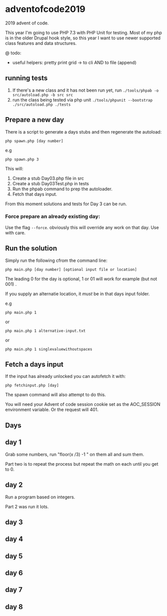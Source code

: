 # adventofcode2019

2019 advent of code.

This year I'm going to use PHP 7.3 with PHP Unit for testing.
Most of my php is in the older Drupal hook style, so this year I want to use newer supported class features and data structures.

@ todo:
 * useful helpers: pretty print grid -> to cli AND to file (append)

## running tests

 1. If there's a new class and it has not been run yet, run `./tools/phpab -o src/autoload.php -b src src`
 2. run the class being tested via php unit `./tools/phpunit --bootstrap ./src/autoload.php ./tests`

## Prepare a new day

There is a script to generate a days stubs and then regenerate the autoload:

`php spawn.php [day number]`

e.g

`php spawn.php 3`

This will:
 1. Create a stub Day03.php file in src
 2. Create a stub Day03Test.php in tests
 3. Run the phpab command to prep the autoloader.
 4. Fetch that days input.

From this moment solutions and tests for Day 3 can be run.

### Force prepare an already existing day:

Use the flag `--force`. obviously this will override any work on that day. Use with care.

## Run the solution

Simply run the following cfrom the command line:

`php main.php [day number] [optional input file or location]` 

The leading 0 for the day is optional, 1 or 01 will work for example (but not 001) .

If you supply an alternatie location, it _must_ be in that days input folder.

e.g 

`php main.php 1` 

or

`php main.php 1 alternative-input.txt` 

or

`php main.php 1 singlevaluewithoutspaces` 

## Fetch a days input

If the input has already unlocked you can autofetch it with:

`php fetchinput.php [day]` 

The spawn command will also attempt to do this.

You will need your Advent of code session cookie set as the AOC_SESSION environment variable. Or the request will 401. 


## Days

## day 1

Grab some numbers, run "floor(x /3) -1 " on them all and sum them.

Part two is to repeat the process but repeat the math on each until you get to 0.

## day 2

Run a program based on integers.

Part 2 was run it lots.

## day 3

## day 4

## day 5

## day 6

## day 7

## day 8
